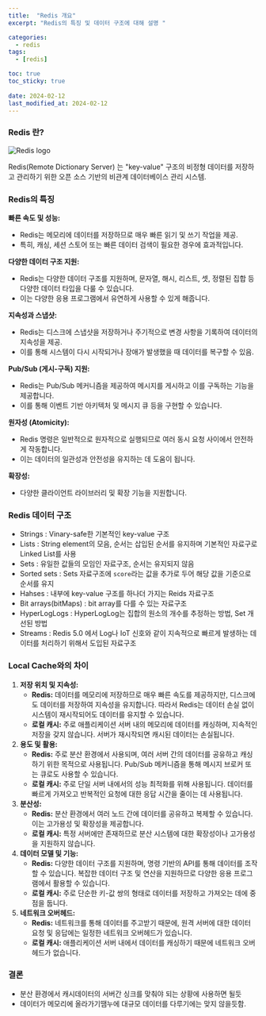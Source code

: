 ```yaml
---
title:  "Redis 개요"
excerpt: "Redis의 특징 및 데이터 구조에 대해 설명 "

categories:
  - redis
tags:
  - [redis]

toc: true
toc_sticky: true
 
date: 2024-02-12
last_modified_at: 2024-02-12
---
```


### Redis 란?

![Redis logo](http://redisgate.kr/images/redis_200_200.png)

Redis(Remote Dictionary Server) 는 "key-value" 구조의 비정형 데이터를 저장하고 관리하기 위한 오픈 소스 기반의 비관계 데이터베이스 관리 시스템.



### Redis의 특징

**빠른 속도 및 성능:**

- Redis는 메모리에 데이터를 저장하므로 매우 빠른 읽기 및 쓰기 작업을 제공.
- 특히, 캐싱, 세션 스토어 또는 빠른 데이터 검색이 필요한 경우에 효과적입니다.

**다양한 데이터 구조 지원:**

- Redis는 다양한 데이터 구조를 지원하며, 문자열, 해시, 리스트, 셋, 정렬된 집합 등 다양한 데이터 타입을 다룰 수 있습니다.
- 이는 다양한 응용 프로그램에서 유연하게 사용할 수 있게 해줍니다.

**지속성과 스냅샷:**

- Redis는 디스크에 스냅샷을 저장하거나 주기적으로 변경 사항을 기록하여 데이터의 지속성을 제공.
- 이를 통해 시스템이 다시 시작되거나 장애가 발생했을 때 데이터를 복구할 수 있음.

**Pub/Sub (게시-구독) 지원:**

- Redis는 Pub/Sub 메커니즘을 제공하여 메시지를 게시하고 이를 구독하는 기능을 제공합니다.
- 이를 통해 이벤트 기반 아키텍처 및 메시지 큐 등을 구현할 수 있습니다.

**원자성 (Atomicity):**

- Redis 명령은 일반적으로 원자적으로 실행되므로 여러 동시 요청 사이에서 안전하게 작동합니다.
- 이는 데이터의 일관성과 안전성을 유지하는 데 도움이 됩니다.

**확장성:**

- 다양한 클라이언트 라이브러리 및 확장 기능을 지원합니다.



### Redis 데이터 구조

- Strings : Vinary-safe한 기본적인 key-value 구조
- Lists : String element의 모음, 순서는 삽입된 순서를 유지하며 기본적인 자료구로 Linked List를 사용
- Sets : 유일한 값들의 모임인 자료구조, 순서는 유지되지 않음
- Sorted sets : Sets 자료구조에 `score`라는 값을 추가로 두어 해당 값을 기준으로 순서를 유지
- Hahses : 내부에 key-value 구조를 하나더 가지는 Reids 자료구조
- Bit arrays(bitMaps) : bit array를 다를 수 있는 자료구조
- HyperLogLogs : HyperLogLog는 집합의 원소의 개수를 추정하는 방법, Set 개선된 방법
- Streams : Redis 5.0 에서 Log나 IoT 신호와 같이 지속적으로 빠르게 발생하는 데이터를 처리하기 위해서 도입된 자료구조



### Local Cache와의 차이

1. **저장 위치 및 지속성:**
   - **Redis:** 데이터를 메모리에 저장하므로 매우 빠른 속도를 제공하지만, 디스크에도 데이터를 저장하여 지속성을 유지합니다. 따라서 Redis는 데이터 손실 없이 시스템이 재시작되어도 데이터를 유지할 수 있습니다.
   - **로컬 캐시:** 주로 애플리케이션 서버 내의 메모리에 데이터를 캐싱하며, 지속적인 저장을 갖지 않습니다. 서버가 재시작되면 캐시된 데이터는 손실됩니다.
2. **용도 및 활용:**
   - **Redis:** 주로 분산 환경에서 사용되며, 여러 서버 간의 데이터를 공유하고 캐싱하기 위한 목적으로 사용됩니다. Pub/Sub 메커니즘을 통해 메시지 브로커 또는 큐로도 사용할 수 있습니다.
   - **로컬 캐시:** 주로 단일 서버 내에서의 성능 최적화를 위해 사용됩니다. 데이터를 빠르게 가져오고 반복적인 요청에 대한 응답 시간을 줄이는 데 사용됩니다.
3. **분산성:**
   - **Redis:** 분산 환경에서 여러 노드 간에 데이터를 공유하고 복제할 수 있습니다. 이는 고가용성 및 확장성을 제공합니다.
   - **로컬 캐시:** 특정 서버에만 존재하므로 분산 시스템에 대한 확장성이나 고가용성을 지원하지 않습니다.
4. **데이터 모델 및 기능:**
   - **Redis:** 다양한 데이터 구조를 지원하며, 명령 기반의 API를 통해 데이터를 조작할 수 있습니다. 복잡한 데이터 구조 및 연산을 지원하므로 다양한 응용 프로그램에서 활용할 수 있습니다.
   - **로컬 캐시:** 주로 단순한 키-값 쌍의 형태로 데이터를 저장하고 가져오는 데에 중점을 둡니다.
5. **네트워크 오버헤드:**
   - **Redis:** 네트워크를 통해 데이터를 주고받기 때문에, 원격 서버에 대한 데이터 요청 및 응답에는 일정한 네트워크 오버헤드가 있습니다.
   - **로컬 캐시:** 애플리케이션 서버 내에서 데이터를 캐싱하기 때문에 네트워크 오버헤드가 없습니다.



### 결론

- 분산 환경에서 캐시데이터의 서버간 싱크를 맞춰야 되는 상황에 사용하면 될듯
- 데이터가 메모리에 올라가기땜누에 대규모 데이터를 다루기에는 맞지 않을듯함.
